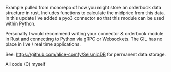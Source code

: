 Example pulled from monorepo of how you might store an orderbook data structure in rust. Includes functions to calculate the midprice from this data. In this update I've added a pyo3 connector so that this module can be used within Python.

Personally I would recommend writing your connector & orderbook module in Rust and connecting to Python via gRPC or Websockets. The GIL has no place in live / real time applications.

See: https://github.com/alice-comfy/SeismicDB for permanent data storage.

All code (C) myself
